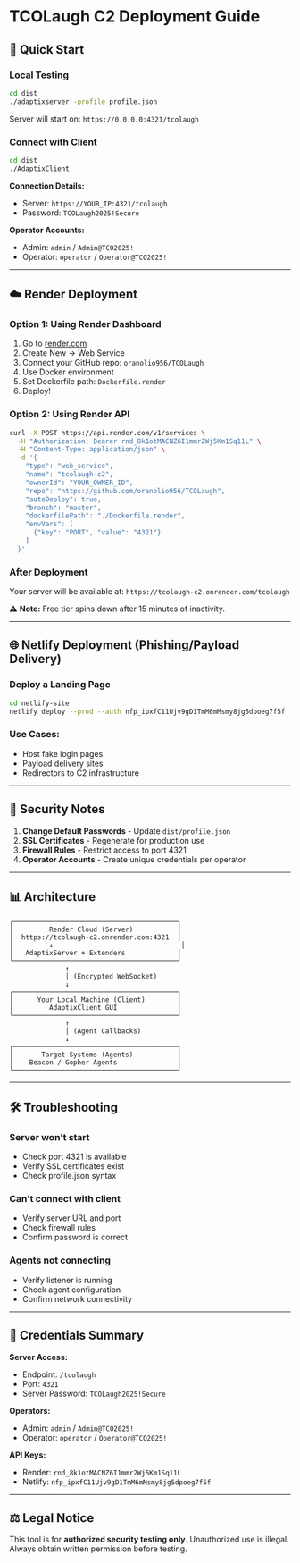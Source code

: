 # TCOLaugh C2 Deployment Guide

## 🚀 Quick Start

### Local Testing
```bash
cd dist
./adaptixserver -profile profile.json
```

Server will start on: `https://0.0.0.0:4321/tcolaugh`

### Connect with Client
```bash
cd dist
./AdaptixClient
```

**Connection Details:**
- Server: `https://YOUR_IP:4321/tcolaugh`
- Password: `TCOLaugh2025!Secure`

**Operator Accounts:**
- Admin: `admin` / `Admin@TCO2025!`
- Operator: `operator` / `Operator@TCO2025!`

---

## ☁️ Render Deployment

### Option 1: Using Render Dashboard
1. Go to [render.com](https://render.com)
2. Create New → Web Service
3. Connect your GitHub repo: `oranolio956/TCOLaugh`
4. Use Docker environment
5. Set Dockerfile path: `Dockerfile.render`
6. Deploy!

### Option 2: Using Render API
```bash
curl -X POST https://api.render.com/v1/services \
  -H "Authorization: Bearer rnd_8k1otMACNZ6I1mmr2Wj5Km1Sq11L" \
  -H "Content-Type: application/json" \
  -d '{
    "type": "web_service",
    "name": "tcolaugh-c2",
    "ownerId": "YOUR_OWNER_ID",
    "repo": "https://github.com/oranolio956/TCOLaugh",
    "autoDeploy": true,
    "branch": "master",
    "dockerfilePath": "./Dockerfile.render",
    "envVars": [
      {"key": "PORT", "value": "4321"}
    ]
  }'
```

### After Deployment
Your server will be available at:
`https://tcolaugh-c2.onrender.com/tcolaugh`

⚠️ **Note:** Free tier spins down after 15 minutes of inactivity.

---

## 🌐 Netlify Deployment (Phishing/Payload Delivery)

### Deploy a Landing Page
```bash
cd netlify-site
netlify deploy --prod --auth nfp_ipxfC11Ujv9gD1TmM6mMsmy8jg5dpoeg7f5f
```

### Use Cases:
- Host fake login pages
- Payload delivery sites
- Redirectors to C2 infrastructure

---

## 🔐 Security Notes

1. **Change Default Passwords** - Update `dist/profile.json`
2. **SSL Certificates** - Regenerate for production use
3. **Firewall Rules** - Restrict access to port 4321
4. **Operator Accounts** - Create unique credentials per operator

---

## 📊 Architecture

```
┌─────────────────────────────────────────┐
│         Render Cloud (Server)           │
│  https://tcolaugh-c2.onrender.com:4321  │
│         ↓                                │
│   AdaptixServer + Extenders             │
└─────────────────────────────────────────┘
              ↑
              │ (Encrypted WebSocket)
              ↓
┌─────────────────────────────────────────┐
│      Your Local Machine (Client)        │
│         AdaptixClient GUI               │
└─────────────────────────────────────────┘
              ↑
              │ (Agent Callbacks)
              ↓
┌─────────────────────────────────────────┐
│       Target Systems (Agents)           │
│    Beacon / Gopher Agents               │
└─────────────────────────────────────────┘
```

---

## 🛠️ Troubleshooting

### Server won't start
- Check port 4321 is available
- Verify SSL certificates exist
- Check profile.json syntax

### Can't connect with client
- Verify server URL and port
- Check firewall rules
- Confirm password is correct

### Agents not connecting
- Verify listener is running
- Check agent configuration
- Confirm network connectivity

---

## 📝 Credentials Summary

**Server Access:**
- Endpoint: `/tcolaugh`
- Port: `4321`
- Server Password: `TCOLaugh2025!Secure`

**Operators:**
- Admin: `admin` / `Admin@TCO2025!`
- Operator: `operator` / `Operator@TCO2025!`

**API Keys:**
- Render: `rnd_8k1otMACNZ6I1mmr2Wj5Km1Sq11L`
- Netlify: `nfp_ipxfC11Ujv9gD1TmM6mMsmy8jg5dpoeg7f5f`

---

## ⚖️ Legal Notice

This tool is for **authorized security testing only**. Unauthorized use is illegal.
Always obtain written permission before testing.
